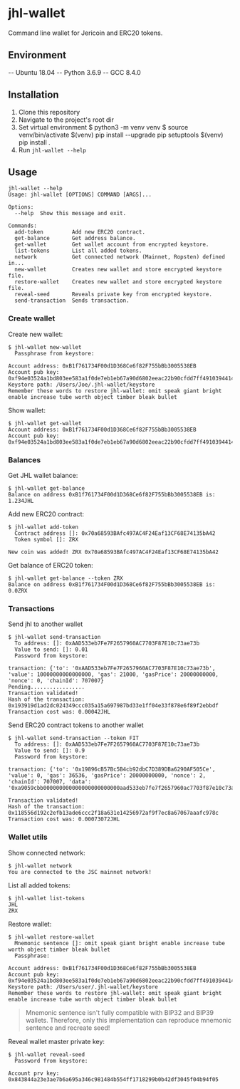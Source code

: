 # jhl-wallet 

Command line wallet for Jericoin and ERC20 tokens.
## Environment
-- Ubuntu 18.04
-- Python 3.6.9
-- GCC 8.4.0
## Installation
1. Clone this repository
2. Navigate to the project's root dir
2. Set virtual environment
	$ python3 -m venv venv
	$ source venv/bin/activate
	$(venv) pip install --upgrade pip setuptools
	$(venv) pip install .
4. Run `jhl-wallet --help` 
 
## Usage

```
jhl-wallet --help
Usage: jhl-wallet [OPTIONS] COMMAND [ARGS]...

Options:
  --help  Show this message and exit.

Commands:
  add-token         Add new ERC20 contract.
  get-balance       Get address balance.
  get-wallet        Get wallet account from encrypted keystore.
  list-tokens       List all added tokens.
  network           Get connected network (Mainnet, Ropsten) defined in...
  new-wallet        Creates new wallet and store encrypted keystore file.
  restore-wallet    Creates new wallet and store encrypted keystore file.
  reveal-seed       Reveals private key from encrypted keystore.
  send-transaction  Sends transaction.
```

### Create wallet
Create new wallet:
```
$ jhl-wallet new-wallet   
  Passphrase from keystore: 

Account address: 0xB1f761734F00d1D368Ce6f82F755bBb3005538EB
Account pub key: 0xf94e03524a1bd803ee583a1f0de7eb1eb67a90d6802eeac22b90cfdd7ff491039441472e8db543467c0450d1b7c31b5e8f81616b99226775770f9dd531afd31a
Keystore path: /Users/Joe/.jhl-wallet/keystore
Remember these words to restore jhl-wallet: omit speak giant bright enable increase tube worth object timber bleak bullet
```
Show wallet:
```
$ jhl-wallet get-wallet   
Account address: 0xB1f761734F00d1D368Ce6f82F755bBb3005538EB
Account pub key: 0xf94e03524a1bd803ee583a1f0de7eb1eb67a90d6802eeac22b90cfdd7ff491039441472e8db543467c0450d1b7c31b5e8f81616b99226775770f9dd531afd31a
```

### Balances
Get JHL wallet balance:
```
$ jhl-wallet get-balance
Balance on address 0xB1f761734F00d1D368Ce6f82F755bBb3005538EB is: 1.234JHL
```
Add new ERC20 contract:
```
$ jhl-wallet add-token
  Contract address []: 0x70a68593BAfc497AC4F24Eaf13CF68E74135bA42
  Token symbol []: ZRX
  
New coin was added! ZRX 0x70a68593BAfc497AC4F24Eaf13CF68E74135bA42
```
Get balance of ERC20 token:
```
$ jhl-wallet get-balance --token ZRX
Balance on address 0xB1f761734F00d1D368Ce6f82F755bBb3005538EB is: 0.0ZRX
```

### Transactions
Send jhl to another wallet
```
$ jhl-wallet send-transaction 
  To address: []: 0xAAD533eb7Fe7F2657960AC7703F87E10c73ae73b
  Value to send: []: 0.01
  Password from keystore: 

transaction: {'to': '0xAAD533eb7Fe7F2657960AC7703F87E10c73ae73b', 'value': 10000000000000000, 'gas': 21000, 'gasPrice': 20000000000, 'nonce': 0, 'chainId': 707007}
Pending.................
Transaction validated!
Hash of the transaction: 0x193919d1ad2dc024349ccc035a15a697987bd33e1ff04e33f878e6f89f2ebbdf
Transaction cost was: 0.00042JHL
```

Send ERC20 contract tokens to another wallet
```
$ jhl-wallet send-transaction --token FIT
  To address: []: 0xAAD533eb7Fe7F2657960AC7703F87E10c73ae73b
  Value to send: []: 0.9
  Password from keystore:
 
transaction: {'to': '0x19896cB57Bc5B4cb92dbC7D389DBa6290AF505Ce', 'value': 0, 'gas': 36536, 'gasPrice': 20000000000, 'nonce': 2, 'chainId': 707007, 'data': '0xa9059cbb000000000000000000000000aad533eb7fe7f2657960ac7703f87e10c73ae73b0000000000000000000000000000000000000000000000000c7d713b49da0000'}

Transaction validated!
Hash of the transaction: 0x118556d192c2efb13ade6ccc2f18a631e14256972af9f7ec8a67067aaafc978c
Transaction cost was: 0.00073072JHL
```

### Wallet utils
Show connected network:
```
$ jhl-wallet network                
You are connected to the JSC mainnet network!
```
List all added tokens:
```
$ jhl-wallet list-tokens
JHL
ZRX
```
Restore wallet:
```
$ jhl-wallet restore-wallet
  Mnemonic sentence []: omit speak giant bright enable increase tube worth object timber bleak bullet
  Passphrase:
   
Account address: 0xB1f761734F00d1D368Ce6f82F755bBb3005538EB
Account pub key: 0xf94e03524a1bd803ee583a1f0de7eb1eb67a90d6802eeac22b90cfdd7ff491039441472e8db543467c0450d1b7c31b5e8f81616b99226775770f9dd531afd31a
Keystore path: /Users/user/.jhl-wallet/keystore
Remember these words to restore jhl-wallet: omit speak giant bright enable increase tube worth object timber bleak bullet
```
> Mnemonic sentence isn't fully compatible with BIP32 and BIP39 wallets. Therefore, only this implementation can reproduce mnemonic sentence and recreate seed!

Reveal wallet master private key:
```
$ jhl-wallet reveal-seed   
  Password from keystore: 
  
Account prv key: 0x843844a23e3ae7b6a695a346c981484b554ff1718299b0b42df3045f04b94f05
```


